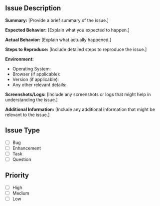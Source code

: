 ## Issue Description

**Summary:**
[Provide a brief summary of the issue.]

**Expected Behavior:**
[Explain what you expected to happen.]

**Actual Behavior:**
[Explain what actually happened.]

**Steps to Reproduce:**
[Include detailed steps to reproduce the issue.]

**Environment:**

- Operating System:
- Browser (if applicable):
- Version (if applicable):
- Any other relevant details:

**Screenshots/Logs:**
[Include any screenshots or logs that might help in understanding the issue.]

**Additional Information:**
[Include any additional information that might be relevant to the issue.]

## Issue Type

- [ ] Bug
- [ ] Enhancement
- [ ] Task
- [ ] Question

## Priority

- [ ] High
- [ ] Medium
- [ ] Low

